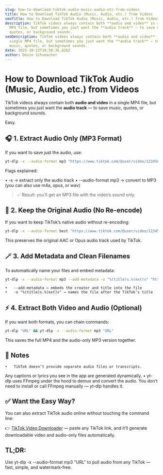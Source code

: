 ```yaml
---
slug: how-to-download-tiktok-audio-music-audio-etc-from-videos
title: How to Download TikTok Audio (Music, Audio, etc.) from Videos
seoTitle: How to Download TikTok Audio (Music, Audio, etc.) from Videos
description: TikTok videos always contain both **audio and video** in a single
  MP4 file, but sometimes you just want the **audio track** — to save music,
  quotes, or background sounds.
seoDescription: TikTok videos always contain both **audio and video** in a
  single MP4 file, but sometimes you just want the **audio track** — to save
  music, quotes, or background sounds.
date: 2025-10-22T18:59:36.626Z
author: Devin Schumacher
---
```


# How to Download TikTok Audio (Music, Audio, etc.) from Videos

TikTok videos always contain both **audio and video** in a single MP4 file, but sometimes you just want the **audio track** — to save music, quotes, or background sounds.

Easy.

## 🎧 1. Extract Audio Only (MP3 Format)

If you want to save just the audio, use:

```bash
yt-dlp -x --audio-format mp3 "https://www.tiktok.com/@user/video/1234567890"
```

Flags explained:

•	-x → extract only the audio track
•	--audio-format mp3 → convert to MP3 (you can also use m4a, opus, or wav)

> ✅ Result: you’ll get an MP3 file with the video’s sound only.


## 🎼 2. Keep the Original Audio (No Re-encode)

If you want to keep TikTok’s native audio without re-encoding:

```bash
yt-dlp -x --audio-format best "https://www.tiktok.com/@user/video/1234567890"
```

This preserves the original AAC or Opus audio track used by TikTok.


## 🪄 3. Add Metadata and Clean Filenames

To automatically name your files and embed metadata:
```bash
yt-dlp -x --audio-format mp3 --add-metadata -o "%(title)s.%(ext)s" "https://www.tiktok.com/@user/video/1234567890"
```

	•	--add-metadata → embeds the creator and title into the file
	•	-o "%(title)s.%(ext)s" → names the file after the TikTok’s title


## ⚡ 4. Extract Both Video and Audio (Optional)

If you want both formats, you can chain commands:

```bash
yt-dlp "URL" && yt-dlp -x --audio-format mp3 "URL"
```

This saves the full MP4 and the audio-only MP3 version together.


## 🧠 Notes
	•	TikTok doesn’t provide separate audio files or transcripts.
Any captions or lyrics you see in the app are generated dynamically.
	•	yt-dlp uses FFmpeg under the hood to demux and convert the audio.
You don’t need to install or call FFmpeg manually — yt-dlp handles it.


## ✅ Want the Easy Way?

You can also extract TikTok audio online without touching the command line:

👉 [TikTok Video Downloader](http://serp.ly/tiktok-video-downloader) — paste any TikTok link, and it’ll generate downloadable video and audio-only files automatically.


## TL;DR:

Use yt-dlp -x --audio-format mp3 "URL" to pull audio from any TikTok — fast, simple, and watermark-free.
